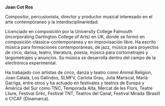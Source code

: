 **Joan Cot Ros**

Compositor, percusionista, director y productor musical interesado en el arte contemporaneo y la interdisciplinariedad. 

Licenciado en composición por la University College Falmouth (incorporating Dartington College of Arts) en UK, donde se formó en composición clássica-contemporanea y en improvisación libre. Ha escrito música para formaciones contemporáneas, de jazz, música para proyectos de circo, dansa, teatro, literatura, poesia, música para cortometrajes y largometrajes y anuncios. Su música se desarrolla dentro del campo de la electrónica experimental.

Ha trabajado con artistas de circo, danza y teatro como Animal Religion, Joan Català, Los Galindos, SLMFV, Carlota Grau, Julia Mariscal, Maria Garriga, entre otros y ha actuado en festivales y teatros de Europa y América del Sur como TNC, Temporada Alta, Mercat de les Flors, Teatre Lliure, Festival Grec, Festival TNT, Teatros del Canal, Festival Mirada (Brasil) o C!CAF (Dinamarca).
